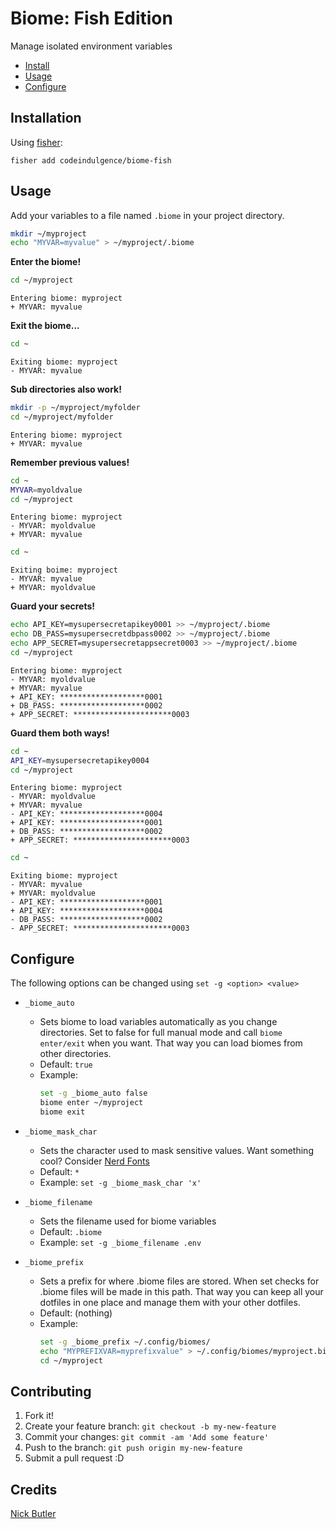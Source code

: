 Biome: Fish Edition
===================

Manage isolated environment variables

- [Install](#installation)
- [Usage](#usage)
- [Configure](#configure)

Installation
------------

Using [fisher][1]:

```fish
fisher add codeindulgence/biome-fish
```


Usage
-----

Add your variables to a file named `.biome` in your project directory.

```sh
mkdir ~/myproject
echo "MYVAR=myvalue" > ~/myproject/.biome
```

**Enter the biome!**

```sh
cd ~/myproject
```

```
Entering biome: myproject
+ MYVAR: myvalue
```

**Exit the biome...**

```sh
cd ~
```

```
Exiting biome: myproject
- MYVAR: myvalue
```

**Sub directories also work!**

```sh
mkdir -p ~/myproject/myfolder
cd ~/myproject/myfolder
```

```
Entering biome: myproject
+ MYVAR: myvalue
```

**Remember previous values!**

```sh
cd ~
MYVAR=myoldvalue
cd ~/myproject
```

```
Entering biome: myproject
- MYVAR: myoldvalue
+ MYVAR: myvalue
```

```sh
cd ~
```

```
Exiting boime: myproject
- MYVAR: myvalue
+ MYVAR: myoldvalue
```

**Guard your secrets!**

```sh
echo API_KEY=mysupersecretapikey0001 >> ~/myproject/.biome
echo DB_PASS=mysupersecretdbpass0002 >> ~/myproject/.biome
echo APP_SECRET=mysupersecretappsecret0003 >> ~/myproject/.biome
cd ~/myproject
```

```
Entering biome: myproject
- MYVAR: myoldvalue
+ MYVAR: myvalue
+ API_KEY: *******************0001
+ DB_PASS: *******************0002
+ APP_SECRET: **********************0003
```

**Guard them both ways!**

```sh
cd ~
API_KEY=mysupersecretapikey0004
cd ~/myproject
```

```
Entering biome: myproject
- MYVAR: myoldvalue
+ MYVAR: myvalue
- API_KEY: *******************0004
+ API_KEY: *******************0001
+ DB_PASS: *******************0002
+ APP_SECRET: **********************0003
```

```sh
cd ~
```

```
Exiting biome: myproject
- MYVAR: myvalue
+ MYVAR: myoldvalue
- API_KEY: *******************0001
+ API_KEY: *******************0004
- DB_PASS: *******************0002
- APP_SECRET: **********************0003
```


Configure
---------

The following options can be changed using `set -g <option> <value>`

- `_biome_auto`
  - Sets biome to load variables automatically as you change directories. Set
  to false for full manual mode and call `biome enter/exit` when you want. That
  way you can load biomes from other directories.
  - Default: `true`
  - Example:
    ```sh
    set -g _biome_auto false
    biome enter ~/myproject
    biome exit
    ```

- `_biome_mask_char`
  - Sets the character used to mask sensitive values. Want something cool?
    Consider [Nerd Fonts][2]
  - Default: `*`
  - Example: `set -g _biome_mask_char 'x'`

- `_biome_filename`
  - Sets the filename used for biome variables
  - Default: `.biome`
  - Example: `set -g _biome_filename .env`

- `_biome_prefix`
  - Sets a prefix for where .biome files are stored. When set checks for .biome
  files will be made in this path. That way you can keep all your dotfiles in
  one place and manage them with your other dotfiles.
  - Default: (nothing)
  - Example:
    ```sh
    set -g _biome_prefix ~/.config/biomes/
    echo "MYPREFIXVAR=myprefixvalue" > ~/.config/biomes/myproject.biome
    cd ~/myproject
    ```


Contributing
------------
1. Fork it!
2. Create your feature branch: `git checkout -b my-new-feature`
3. Commit your changes: `git commit -am 'Add some feature'`
4. Push to the branch: `git push origin my-new-feature`
5. Submit a pull request :D


Credits
-------
[Nick Butler](https://github.com/codeindulgence)


[1]: https://github.com/jorgebucaran/fisher
[2]: https://www.nerdfonts.com/
